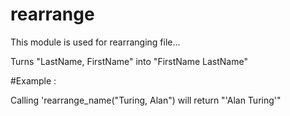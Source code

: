 # rearrange
This module is used for rearranging file...

Turns "LastName, FirstName" into "FirstName LastName"

#Example :

Calling 'rearrange_name("Turing, Alan") will return "'Alan Turing'"
